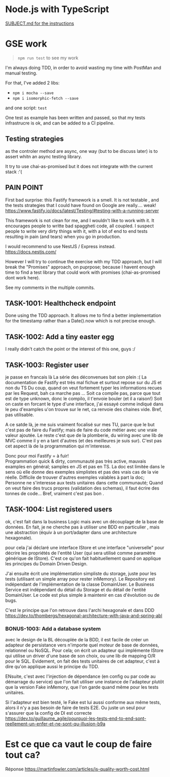 # Node.js with TypeScript

[SUBJECT.md for the instructions](./SUBJECT.md)

# GSE work

> `npm run test`  to see my work


I'm always doing TDD, in order to avoid wasting my time with PostMan and manual testing.


For that, I've added 2 libs:
 - `npm i mocha --save`
 - `npm i isomorphic-fetch --save`

and one script:  `test`

One test as example has been written and passed, so that my tests infrastrucre is ok, and can be added to a CI pipeline.

## Testing strategies

as the controler method  are async, one way (but to be discuss later) is to assert whitn an async testing library.

It try to use chai-as-promised but it does not integrate with the current stack :'( 

## PAIN POINT

First bad surprise:  this Fastify framework is a smell.
It is not testable , and the tests strategies  that I could have found on Google are really.... weak!  
https://www.fastify.io/docs/latest/Testing/#testing-with-a-running-server

This framework is not clean for me, and I wouldn't like to work with it.
It encourages people to writte bad spaggheti code, all coupled.
I suspect people to write very dirty things with it, with a lot of end to end tests resulting in pain (and tears) when you go in production.

I would recommend to use NestJS / Express instead.
https://docs.nestjs.com/

However I will try to continue the exercise with my TDD approach, but I will break the "Promises" approach, on puprpose; because I havent enough time to find a test library that could work with promises (chai-as-promised dont work here).

See my comments in the multiple commits.


## TASK-1001: Healthcheck endpoint

Done using the TDD approach.
It allows me to find a better implementation for the timestamp rather than a Date().now which is not precise enough.

## TASK-1002: Add a tiny easter egg

I really didn't catch the point or the interest of this one, guys :/


## TASK-1003: Register user

je passe en francais là
La série des déconvenues bat son plein :(
La documentation de Fastify est très mal fichue et surtout repose sur du JS et non du TS
Du coup, quand on veut fortement typer les informations recues par les Request, bah ca marche pas ...
Soit ca compile pas, parce que tout est de type unknown, donc le compilo, il t'envoie bouler (et il a raison!)
Soit on caste en forcant le type d'une interface,  j'ai essayé comme indiqué dans le peu d'examples u'on trouve sur le net,  ca renvoie des chaines vide.  Bref, pas utilisable.

A ce satde là, je me suis vraiment focalisé sur mes TU, parce que le but c'est pas de faire du Fastify; mais de faire du code métier avec une vraie valeur ajoutée.
Le reste c'est que de la plomberie, du wiring avec une lib de MVC comme il y en a tant d'autres (et des meilleures je suis sur).
C'est pas cet aspect là de la programmation qui m'interesse.


Donc pour moi Fastify =  à fuir!   
Programmation quick & dirty, communauté pas très active, mauvais examples en général; samples en JS et pas en TS.
La doc est limitée dans le sens où elle donne des exemples simplistes et pas des vrais cas de la vie réelle.
Difficile de trouver d'autres exemples valables à part la doc;
Personne ne s'interesse aux tests unitaires dans cette communauté;
Quand on veut faire des trucs propres (validation des schemas), il faut écrire des tonnes de code...
Bref, vraiment c'est pas bon .



## TASK-1004: List registered users

ok, c'est fait dans la business Logic mais avec un découplage de la base de données.
En fait, je ne cherche pas à utiliser une BDD en particulier , mais une abstraction (équiv à un port/adapter dans une architecture hexagonale).

pour cela j'ai déclaré une interface IStore<T>  et une interface "universelle" pour décrire les propriétés de l'entité User (qui sera utilisé comme paramètre générique de IStore).
C'est ce qu'on fait habituellement quand on applique les principes du Domain Driven Design.

J'ai ensuite écrit une implémentation simpliste du storage, juste pour les tests (utilisant un simple array pour rester inMemory).
Le Repository est indépendant de l'implémentation de la classe DomainUser.
Le Business Service est indépendant du détail du Storage et du détail de l'entité DomainUser.
Le code est plus simple à maintenir en cas d'évolution ou de bugs.

C'est le principe que l'on retrouve dans l'archi hexagonale et dans DDD
https://dev.to/thombergs/hexagonal-architecture-with-java-and-spring-abl

### BONUS-1003: Add a database system

avec le design de la BL découplée de la BDD, il est facile de créer un adapteur de persistance vers n'importe quel moteur de base de données, relationnel ou NoSQL.
Pour cela; on écrit un adapteur qui implémente IStore<T> qui utilise un driver d'une base de son choix, ou une lib de mapping O/R pour le SQL.
Evidement, on fait des tests unitaires de cet adapteur, c'est à dire qu'on applique aussi le principe du TDD.

ENsuite, c'est avec l'injection de dépendance (en config ou par code au démarrage du service) que l'on fait utiliser une instance de l'adapteur plutôt que la version Fake inMemory, que l'on garde quand même pour les tests unitaires.


Si l'adapteur est bien testé, le Fake est lui aussi conforme aux même tests, alors il n'y a pas besoin de faire de tests E2E.  Ou juste un seul pour s'assurer que la config de DI est correcte
https://dev.to/guillaume_agile/pourquoi-les-tests-end-to-end-sont-reellement-un-enfer-et-ne-sont-qu-illusion-b9a


# Est ce que ca vaut le coup de faire tout ca?
Réponse
https://martinfowler.com/articles/is-quality-worth-cost.html
